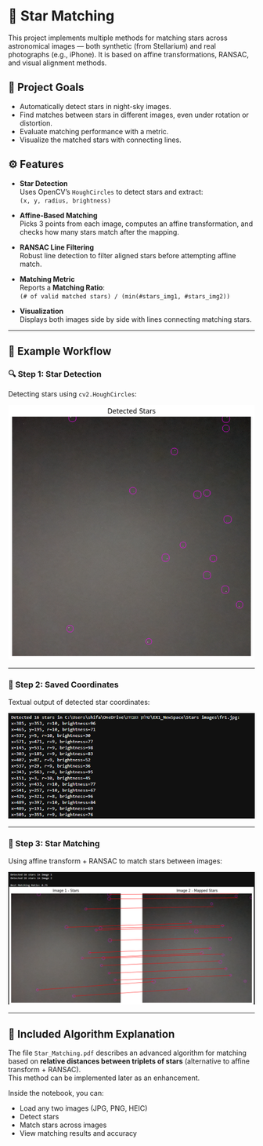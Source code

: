 # 🌟 Star Matching

This project implements multiple methods for matching stars across astronomical images — both synthetic (from Stellarium) and real photographs (e.g., iPhone). It is based on affine transformations, RANSAC, and visual alignment methods.

## 🔭 Project Goals

- Automatically detect stars in night-sky images.
- Find matches between stars in different images, even under rotation or distortion.
- Evaluate matching performance with a metric.
- Visualize the matched stars with connecting lines.


## ⚙️ Features

- **Star Detection**  
  Uses OpenCV’s `HoughCircles` to detect stars and extract:  
  `(x, y, radius, brightness)`

- **Affine-Based Matching**  
  Picks 3 points from each image, computes an affine transformation, and checks how many stars match after the mapping.

- **RANSAC Line Filtering**  
  Robust line detection to filter aligned stars before attempting affine match.

- **Matching Metric**  
  Reports a **Matching Ratio**:  
  `(# of valid matched stars) / (min(#stars_img1, #stars_img2))`

- **Visualization**  
  Displays both images side by side with lines connecting matching stars.

---

## 📸 Example Workflow

### 🔍 Step 1: Star Detection  
Detecting stars using `cv2.HoughCircles`:

![image_alt](https://github.com/shifaaKh28/StarsDetection-Matching/blob/main/img1.png)

---

### 🧾 Step 2: Saved Coordinates  
Textual output of detected star coordinates:

![image_alt](https://github.com/shifaaKh28/StarsDetection-Matching/blob/main/img2.png)

---

### 🔗 Step 3: Star Matching  
Using affine transform + RANSAC to match stars between images:

![image_alt](https://github.com/shifaaKh28/StarsDetection-Matching/blob/main/img3.png)

---

## 📄 Included Algorithm Explanation

The file `Star_Matching.pdf` describes an advanced algorithm for matching based on **relative distances between triplets of stars** (alternative to affine transform + RANSAC).  
This method can be implemented later as an enhancement.

Inside the notebook, you can:
- Load any two images (JPG, PNG, HEIC)
- Detect stars
- Match stars across images
- View matching results and accuracy

